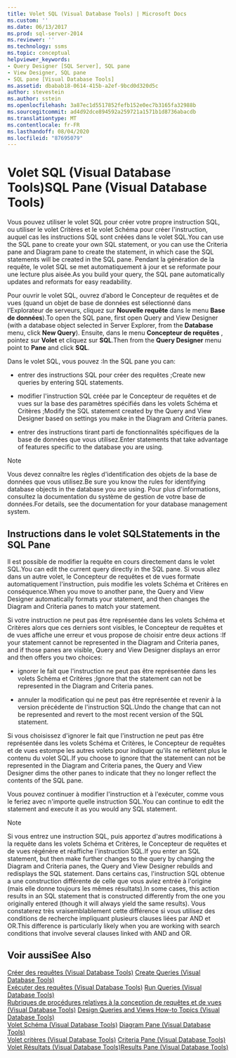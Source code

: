 ```yaml
---
title: Volet SQL (Visual Database Tools) | Microsoft Docs
ms.custom: ''
ms.date: 06/13/2017
ms.prod: sql-server-2014
ms.reviewer: ''
ms.technology: ssms
ms.topic: conceptual
helpviewer_keywords:
- Query Designer [SQL Server], SQL pane
- View Designer, SQL pane
- SQL pane [Visual Database Tools]
ms.assetid: dbabab18-0614-415b-a2ef-9bcd0d320d5c
author: stevestein
ms.author: sstein
ms.openlocfilehash: 3a87ec1d5517852fefb152e0ec7b3165fa32988b
ms.sourcegitcommit: ad4d92dce894592a259721a1571b1d8736abacdb
ms.translationtype: MT
ms.contentlocale: fr-FR
ms.lasthandoff: 08/04/2020
ms.locfileid: "87695079"
---
```

# <a name="sql-pane-visual-database-tools"></a><span data-ttu-id="0e36c-102">Volet SQL (Visual Database Tools)</span><span class="sxs-lookup"><span data-stu-id="0e36c-102">SQL Pane (Visual Database Tools)</span></span>
  <span data-ttu-id="0e36c-103">Vous pouvez utiliser le volet SQL pour créer votre propre instruction SQL, ou utiliser le volet Critères et le volet Schéma pour créer l'instruction, auquel cas les instructions SQL sont créées dans le volet SQL.</span><span class="sxs-lookup"><span data-stu-id="0e36c-103">You can use the SQL pane to create your own SQL statement, or you can use the Criteria pane and Diagram pane to create the statement, in which case the SQL statements will be created in the SQL pane.</span></span> <span data-ttu-id="0e36c-104">Pendant la génération de la requête, le volet SQL se met automatiquement à jour et se reformate pour une lecture plus aisée.</span><span class="sxs-lookup"><span data-stu-id="0e36c-104">As you build your query, the SQL pane automatically updates and reformats for easy readability.</span></span>  
  
 <span data-ttu-id="0e36c-105">Pour ouvrir le volet SQL, ouvrez d’abord le Concepteur de requêtes et de vues (quand un objet de base de données est sélectionné dans l’Explorateur de serveurs, cliquez sur **Nouvelle requête** dans le menu **Base de données**).</span><span class="sxs-lookup"><span data-stu-id="0e36c-105">To open the SQL pane, first open Query and View Designer (with a database object selected in Server Explorer, from the **Database** menu, click **New Query**).</span></span> <span data-ttu-id="0e36c-106">Ensuite, dans le menu **Concepteur de requêtes** , pointez sur **Volet** et cliquez sur **SQL**.</span><span class="sxs-lookup"><span data-stu-id="0e36c-106">Then from the **Query Designer** menu point to **Pane** and click **SQL**.</span></span>  
  
 <span data-ttu-id="0e36c-107">Dans le volet SQL, vous pouvez :</span><span class="sxs-lookup"><span data-stu-id="0e36c-107">In the SQL pane you can:</span></span>  
  
-   <span data-ttu-id="0e36c-108">entrer des instructions SQL pour créer des requêtes ;</span><span class="sxs-lookup"><span data-stu-id="0e36c-108">Create new queries by entering SQL statements.</span></span>  
  
-   <span data-ttu-id="0e36c-109">modifier l'instruction SQL créée par le Concepteur de requêtes et de vues sur la base des paramètres spécifiés dans les volets Schéma et Critères ;</span><span class="sxs-lookup"><span data-stu-id="0e36c-109">Modify the SQL statement created by the Query and View Designer based on settings you make in the Diagram and Criteria panes.</span></span>  
  
-   <span data-ttu-id="0e36c-110">entrer des instructions tirant parti de fonctionnalités spécifiques de la base de données que vous utilisez.</span><span class="sxs-lookup"><span data-stu-id="0e36c-110">Enter statements that take advantage of features specific to the database you are using.</span></span>  
  
> [!NOTE]  
>  <span data-ttu-id="0e36c-111">Vous devez connaître les règles d'identification des objets de la base de données que vous utilisez.</span><span class="sxs-lookup"><span data-stu-id="0e36c-111">Be sure you know the rules for identifying database objects in the database you are using.</span></span> <span data-ttu-id="0e36c-112">Pour plus d'informations, consultez la documentation du système de gestion de votre base de données.</span><span class="sxs-lookup"><span data-stu-id="0e36c-112">For details, see the documentation for your database management system.</span></span>  
  
## <a name="statements-in-the-sql-pane"></a><span data-ttu-id="0e36c-113">Instructions dans le volet SQL</span><span class="sxs-lookup"><span data-stu-id="0e36c-113">Statements in the SQL Pane</span></span>  
 <span data-ttu-id="0e36c-114">Il est possible de modifier la requête en cours directement dans le volet SQL.</span><span class="sxs-lookup"><span data-stu-id="0e36c-114">You can edit the current query directly in the SQL pane.</span></span> <span data-ttu-id="0e36c-115">Si vous allez dans un autre volet, le Concepteur de requêtes et de vues formate automatiquement l'instruction, puis modifie les volets Schéma et Critères en conséquence.</span><span class="sxs-lookup"><span data-stu-id="0e36c-115">When you move to another pane, the Query and View Designer automatically formats your statement, and then changes the Diagram and Criteria panes to match your statement.</span></span>  
  
 <span data-ttu-id="0e36c-116">Si votre instruction ne peut pas être représentée dans les volets Schéma et Critères alors que ces derniers sont visibles, le Concepteur de requêtes et de vues affiche une erreur et vous propose de choisir entre deux actions :</span><span class="sxs-lookup"><span data-stu-id="0e36c-116">If your statement cannot be represented in the Diagram and Criteria panes, and if those panes are visible, Query and View Designer displays an error and then offers you two choices:</span></span>  
  
-   <span data-ttu-id="0e36c-117">ignorer le fait que l'instruction ne peut pas être représentée dans les volets Schéma et Critères ;</span><span class="sxs-lookup"><span data-stu-id="0e36c-117">Ignore that the statement can not be represented in the Diagram and Criteria panes.</span></span>  
  
-   <span data-ttu-id="0e36c-118">annuler la modification qui ne peut pas être représentée et revenir à la version précédente de l'instruction SQL.</span><span class="sxs-lookup"><span data-stu-id="0e36c-118">Undo the change that can not be represented and revert to the most recent version of the SQL statement.</span></span>  
  
 <span data-ttu-id="0e36c-119">Si vous choisissez d'ignorer le fait que l'instruction ne peut pas être représentée dans les volets Schéma et Critères, le Concepteur de requêtes et de vues estompe les autres volets pour indiquer qu'ils ne reflètent plus le contenu du volet SQL.</span><span class="sxs-lookup"><span data-stu-id="0e36c-119">If you choose to ignore that the statement can not be represented in the Diagram and Criteria panes, the Query and View Designer dims the other panes to indicate that they no longer reflect the contents of the SQL pane.</span></span>  
  
 <span data-ttu-id="0e36c-120">Vous pouvez continuer à modifier l'instruction et à l'exécuter, comme vous le feriez avec n'importe quelle instruction SQL.</span><span class="sxs-lookup"><span data-stu-id="0e36c-120">You can continue to edit the statement and execute it as you would any SQL statement.</span></span>  
  
> [!NOTE]  
>  <span data-ttu-id="0e36c-121">Si vous entrez une instruction SQL, puis apportez d'autres modifications à la requête dans les volets Schéma et Critères, le Concepteur de requêtes et de vues régénère et réaffiche l'instruction SQL.</span><span class="sxs-lookup"><span data-stu-id="0e36c-121">If you enter an SQL statement, but then make further changes to the query by changing the Diagram and Criteria panes, the Query and View Designer rebuilds and redisplays the SQL statement.</span></span> <span data-ttu-id="0e36c-122">Dans certains cas, l'instruction SQL obtenue a une construction différente de celle que vous aviez entrée à l'origine (mais elle donne toujours les mêmes résultats).</span><span class="sxs-lookup"><span data-stu-id="0e36c-122">In some cases, this action results in an SQL statement that is constructed differently from the one you originally entered (though it will always yield the same results).</span></span> <span data-ttu-id="0e36c-123">Vous constaterez très vraisemblablement cette différence si vous utilisez des conditions de recherche impliquant plusieurs clauses liées par AND et OR.</span><span class="sxs-lookup"><span data-stu-id="0e36c-123">This difference is particularly likely when you are working with search conditions that involve several clauses linked with AND and OR.</span></span>  
  
## <a name="see-also"></a><span data-ttu-id="0e36c-124">Voir aussi</span><span class="sxs-lookup"><span data-stu-id="0e36c-124">See Also</span></span>  
 <span data-ttu-id="0e36c-125">[Créer des requêtes &#40;Visual Database Tools&#41;](visual-database-tools.md) </span><span class="sxs-lookup"><span data-stu-id="0e36c-125">[Create Queries &#40;Visual Database Tools&#41;](visual-database-tools.md) </span></span>  
 <span data-ttu-id="0e36c-126">[Exécuter des requêtes &#40;Visual Database Tools&#41;](run-queries-visual-database-tools.md) </span><span class="sxs-lookup"><span data-stu-id="0e36c-126">[Run Queries &#40;Visual Database Tools&#41;](run-queries-visual-database-tools.md) </span></span>  
 <span data-ttu-id="0e36c-127">[Rubriques de procédures relatives à la conception de requêtes et de vues &#40;Visual Database Tools&#41;](design-queries-and-views-how-to-topics-visual-database-tools.md) </span><span class="sxs-lookup"><span data-stu-id="0e36c-127">[Design Queries and Views How-to Topics &#40;Visual Database Tools&#41;](design-queries-and-views-how-to-topics-visual-database-tools.md) </span></span>  
 <span data-ttu-id="0e36c-128">[Volet Schéma &#40;Visual Database Tools&#41;](diagram-pane-visual-database-tools.md) </span><span class="sxs-lookup"><span data-stu-id="0e36c-128">[Diagram Pane &#40;Visual Database Tools&#41;](diagram-pane-visual-database-tools.md) </span></span>  
 <span data-ttu-id="0e36c-129">[Volet critères &#40;Visual Database Tools&#41;](criteria-pane-visual-database-tools.md) </span><span class="sxs-lookup"><span data-stu-id="0e36c-129">[Criteria Pane &#40;Visual Database Tools&#41;](criteria-pane-visual-database-tools.md) </span></span>  
 [<span data-ttu-id="0e36c-130">Volet Résultats &#40;Visual Database Tools&#41;</span><span class="sxs-lookup"><span data-stu-id="0e36c-130">Results Pane &#40;Visual Database Tools&#41;</span></span>](results-pane-visual-database-tools.md)  
  
  
